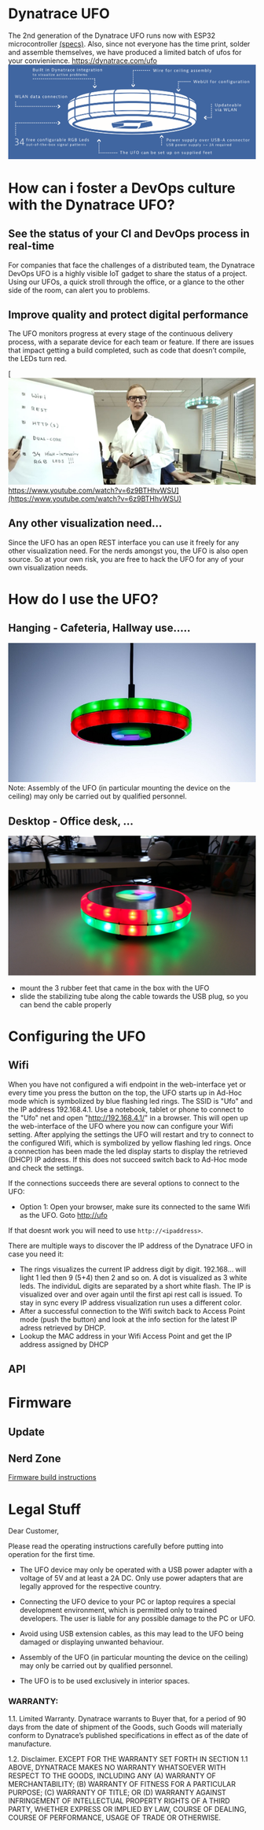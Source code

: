 # Dynatrace UFO
The 2nd generation of the Dynatrace UFO runs now with ESP32 microcontroller [(specs)](doc/SPECS.md). Also, since not everyone has the time print, solder and assemble themselves, we have produced a limited batch of ufos for your convienience. [https://dynatrace.com/ufo
![](ufofeatures.png)](https://dynatrace.com/ufo)

# How can i foster a DevOps culture with the Dynatrace UFO?
## See the status of your CI and DevOps process in real-time
For companies that face the challenges of a distributed team, the Dynatrace DevOps UFO is a highly visible IoT gadget to share the status of a project. Using our UFOs, a quick stroll through the office, or a glance to the other side of the room, can alert you to problems.
## Improve quality and protect digital performance
The UFO monitors progress at every stage of the continuous delivery process, with a separate device for each team or feature. If there are issues that impact getting a build completed, such as code that doesn’t compile, the LEDs turn red.


[![ufo builds devops culture](ufobuildsdevopsculture.jpg) https://www.youtube.com/watch?v=6z9BTHhvWSU](https://www.youtube.com/watch?v=6z9BTHhvWSU)

## Any other visualization need...
Since the UFO has an open REST interface you can use it freely for any other visualization need. For the nerds amongst you, the UFO is also open source. So at your own risk, you are free to hack the UFO for any of your own visualization needs. 

# How do I use the UFO?
## Hanging - Cafeteria, Hallway use.....
![ufo hanging](ufohanging.jpg)
Note: Assembly of the UFO (in particular mounting the device on the ceiling) may only be carried out by qualified personnel. 

## Desktop - Office desk, ...
![ufo on desktop](ufodesktop.jpg)
* mount the 3 rubber feet that came in the box with the UFO
* slide the stabilizing tube along the cable towards the USB plug, so you can bend the cable properly

# Configuring the UFO

## Wifi
When you have not configured a wifi endpoint in the web-interface yet or every time you press the button on the top, the UFO starts up in Ad-Hoc mode which is symbolized by blue flashing led rings. The SSID is "Ufo" and the IP address 192.168.4.1. Use a notebook, tablet or phone to connect to the "Ufo" net and open "http://192.168.4.1/" in a browser. This will open up the web-interface of the UFO where you now can configure your Wifi setting. After applying the settings the UFO will restart and try to connect to the configured Wifi, which is symbolized by yellow flashing led rings. Once a connection has been made the led display starts to display the retrieved (DHCP) IP address. If this does not succeed switch back to Ad-Hoc mode and check the settings.

If the connections succeeds there are several options to connect to the UFO:
* Option 1: Open your browser, make sure its connected to the same Wifi as the UFO. Goto <a href="http://ufo">http://ufo</a>

If that doesnt work you will need to use `http://<ipaddress>`.

There are multiple ways to discover the IP address of the Dynatrace UFO in case you need it:
* The rings visualizes the current IP address digit by digit. 192.168... will light 1 led then 9 (5+4)	then 2 and so on. A dot is visualized as 3 white leds. The individuL digits are separated by a short white flash. The IP is visualized over and over again until the first api rest call is issued. To stay in sync every IP address visualization run uses a different color.
* After a successful connection to the Wifi switch back to Access Point mode (push the button) and look at the info section for the latest IP adress retrieved by DHCP.
* Lookup the MAC address in your Wifi Access Point and get the IP address assigned by DHCP

## API

# Firmware

## Update

## Nerd Zone
[Firmware build instructions](doc/BUILD.md)


# Legal Stuff

Dear Customer,


Please read the operating instructions carefully before putting into operation for the first time.

* The UFO device may only be operated with a USB power adapter with a voltage of 5V and at least a 2A DC. Only use power adapters that are legally approved for the respective country.

* Connecting the UFO device to your PC or laptop requires a special development environment, which is permitted only to trained developers. The user is liable for any possible damage to the PC or UFO.

* Avoid using USB extension cables, as this may lead to the UFO being damaged or displaying unwanted behaviour.

* Assembly of the UFO (in particular mounting the device on the ceiling) may only be carried out by qualified personnel.

* The UFO is to be used exclusively in interior spaces.

### WARRANTY:

1.1. Limited Warranty. Dynatrace warrants to Buyer that, for a period of 90 days from the date of shipment of the Goods, such Goods will materially conform to Dynatrace’s published specifications in effect as of the date of manufacture.

1.2. Disclaimer. EXCEPT FOR THE WARRANTY SET FORTH IN SECTION 1.1 ABOVE, DYNATRACE MAKES NO WARRANTY WHATSOEVER WITH RESPECT TO THE GOODS, INCLUDING ANY (A) WARRANTY OF MERCHANTABILITY; (B) WARRANTY OF FITNESS FOR A PARTICULAR PURPOSE; (C) WARRANTY OF TITLE; OR (D) WARRANTY AGAINST INFRINGEMENT OF INTELLECTUAL PROPERTY RIGHTS OF A THIRD PARTY, WHETHER EXPRESS OR IMPLIED BY LAW, COURSE OF DEALING, COURSE OF PERFORMANCE, USAGE OF TRADE OR OTHERWISE.




